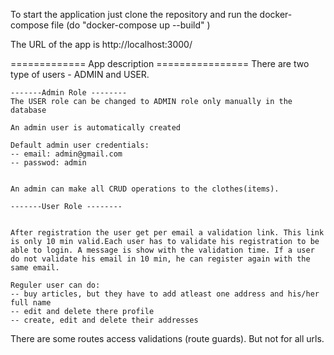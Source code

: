 To start the application just clone the repository and run the docker-compose file (do "docker-compose up --build" )

The URL of the app is  http://localhost:3000/


============= App description ================
There are two type of users - ADMIN and USER.


    -------Admin Role --------
    The USER role can be changed to ADMIN role only manually in the database

    An admin user is automatically created

    Default admin user credentials:
    -- email: admin@gmail.com
    -- passwod: admin


    An admin can make all CRUD operations to the clothes(items).

    -------User Role --------


    After registration the user get per email a validation link. This link is only 10 min valid.Each user has to validate his registration to be able to login. A message is show with the validation time. If a user do not validate his email in 10 min, he can register again with the same email.

    Reguler user can do: 
    -- buy articles, but they have to add atleast one address and his/her full name
    -- edit and delete there profile
    -- create, edit and delete their addresses


There are some routes access validations (route guards). But not for all urls.


